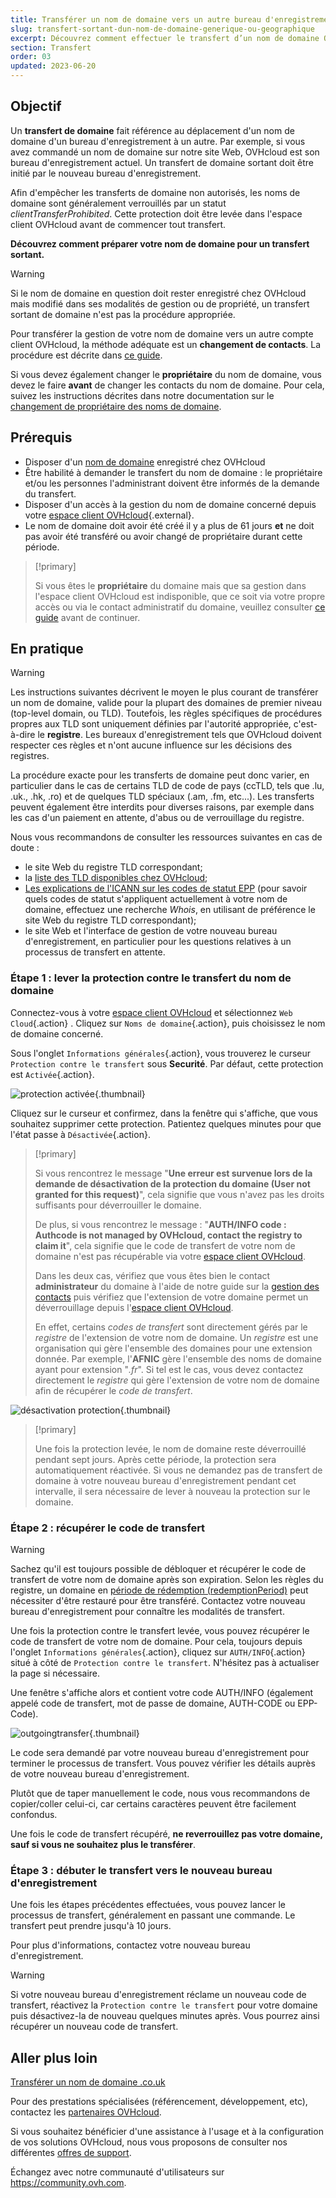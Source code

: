 ```yaml
---
title: Transférer un nom de domaine vers un autre bureau d'enregistrement
slug: transfert-sortant-dun-nom-de-domaine-generique-ou-geographique
excerpt: Découvrez comment effectuer le transfert d’un nom de domaine OVHcloud vers le bureau d'enregistrement de votre choix
section: Transfert
order: 03
updated: 2023-06-20
---
```


## Objectif

Un **transfert de domaine** fait référence au déplacement d'un nom de domaine d'un bureau d'enregistrement à un autre. Par exemple, si vous avez commandé un nom de domaine sur notre site Web, OVHcloud est son bureau d'enregistrement actuel. Un transfert de domaine sortant doit être initié par le nouveau bureau d'enregistrement.

Afin d'empêcher les transferts de domaine non autorisés, les noms de domaine sont généralement verrouillés par un statut *clientTransferProhibited*. Cette protection doit être levée dans l'espace client OVHcloud avant de commencer tout transfert.

**Découvrez comment préparer votre nom de domaine pour un transfert sortant.**

> [!warning]
>
> Si le nom de domaine en question doit rester enregistré chez OVHcloud mais modifié dans ses modalités de gestion ou de propriété, un transfert sortant de domaine n'est pas la procédure appropriée.
>
> Pour transférer la gestion de votre nom de domaine vers un autre compte client OVHcloud, la méthode adéquate est un **changement de contacts**. La procédure est décrite dans [ce guide](/pages/account/customer/managing_contacts).
>
> Si vous devez également changer le **propriétaire** du nom de domaine, vous devez le faire **avant** de changer les contacts du nom de domaine. Pour cela, suivez les instructions décrites dans notre documentation sur le [changement de propriétaire des noms de domaine](/pages/web/domains/trade_domain).
>

## Prérequis

- Disposer d'un [nom de domaine](https://www.ovhcloud.com/fr/domains/) enregistré chez OVHcloud
- Être habilité à demander le transfert du nom de domaine : le propriétaire et/ou les personnes l'administrant doivent être informés de la demande du transfert.
- Disposer d'un accès à la gestion du nom de domaine concerné depuis votre [espace client OVHcloud](https://www.ovh.com/auth/?action=gotomanager&from=https://www.ovh.com/fr/&ovhSubsidiary=fr){.external}.
- Le nom de domaine doit avoir été créé il y a plus de 61 jours **et** ne doit pas avoir été transféré ou avoir changé de propriétaire durant cette période.

> [!primary]
>
> Si vous êtes le **propriétaire** du domaine mais que sa gestion dans l'espace client OVHcloud est indisponible, que ce soit via votre propre accès ou via le contact administratif du domaine, veuillez consulter [ce guide](/pages/account/customer/managing_contacts) avant de continuer.
>

## En pratique

> [!warning]
>
> Les instructions suivantes décrivent le moyen le plus courant de transférer un nom de domaine, valide pour la plupart des domaines de premier niveau (top-level domain, ou TLD). Toutefois, les règles spécifiques de procédures propres aux TLD sont uniquement définies par l'autorité appropriée, c'est-à-dire le **registre**. Les bureaux d'enregistrement tels que OVHcloud doivent respecter ces règles et n'ont aucune influence sur les décisions des registres.
>
> La procédure exacte pour les transferts de domaine peut donc varier, en particulier dans le cas de certains TLD de code de pays (ccTLD, tels que .lu, .uk., .hk, .ro) et de quelques TLD spéciaux (.am, .fm, etc...). Les transferts peuvent également être interdits pour diverses raisons, par exemple dans les cas d'un paiement en attente, d'abus ou de verrouillage du registre.
>
> Nous vous recommandons de consulter les ressources suivantes en cas de doute :
>
> - le site Web du registre TLD correspondant;
> - la [liste des TLD disponibles chez OVHcloud](https://www.ovhcloud.com/fr/domains/tld/);
> - [Les explications de l'ICANN sur les codes de statut EPP](https://www.icann.org/resources/pages/epp-status-codes-2014-06-16-en) (pour savoir quels codes de statut s'appliquent actuellement à votre nom de domaine, effectuez une recherche *Whois*, en utilisant de préférence le site Web du registre TLD correspondant);
> - le site Web et l'interface de gestion de votre nouveau bureau d'enregistrement, en particulier pour les questions relatives à un processus de transfert en attente.
>

### Étape 1 : lever la protection contre le transfert du nom de domaine

Connectez-vous à votre [espace client OVHcloud](https://www.ovh.com/auth/?action=gotomanager&from=https://www.ovh.com/fr/&ovhSubsidiary=fr) et sélectionnez `Web Cloud`{.action} . Cliquez sur `Noms de domaine`{.action}, puis choisissez le nom de domaine concerné.

Sous l'onglet `Informations générales`{.action}, vous trouverez le curseur `Protection contre le transfert` sous **Securité**. Par défaut, cette protection est `Activée`{.action}.

![protection activée](images/outgoing-transfer-step1.png){.thumbnail}

Cliquez sur le curseur et confirmez, dans la fenêtre qui s'affiche, que vous souhaitez supprimer cette protection. Patientez quelques minutes pour que l'état passe à `Désactivée`{.action}.

> [!primary]
>
> Si vous rencontrez le message "**Une erreur est survenue lors de la demande de désactivation de la protection du domaine (User not granted for this request)**", cela signifie que vous n'avez pas les droits suffisants pour déverrouiller le domaine. 
>
> De plus, si vous rencontrez le message : "**AUTH/INFO code : Authcode is not managed by OVHcloud, contact the registry to claim it**", cela signifie que le code de transfert de votre nom de domaine n'est pas récupérable via votre [espace client OVHcloud](https://www.ovh.com/auth/?action=gotomanager&from=https://www.ovh.com/fr/&ovhSubsidiary=fr).  
> 
> Dans les deux cas, vérifiez que vous êtes bien le contact **administrateur** du domaine à l'aide de notre guide sur la [gestion des contacts](/pages/account/customer/managing_contacts) puis vérifiez que l'extension de votre domaine permet un déverrouillage depuis l'[espace client OVHcloud](https://www.ovh.com/auth/?action=gotomanager&from=https://www.ovh.com/fr/&ovhSubsidiary=fr).
> 
> En effet, certains *codes de transfert* sont directement gérés par le *registre* de l'extension de votre nom de domaine. Un *registre* est une organisation qui gère l'ensemble des domaines pour une extension donnée. Par exemple, l'**AFNIC** gère l'ensemble des noms de domaine ayant pour extension "*.fr*". Si tel est le cas, vous devez contactez directement le *registre* qui gère l'extension de votre nom de domaine afin de récupérer le *code de transfert*.
>

![désactivation protection](images/outgoing-transfer-step2.png){.thumbnail}

> [!primary]
>
> Une fois la protection levée, le nom de domaine reste déverrouillé pendant sept jours. Après cette période, la protection sera automatiquement réactivée. Si vous ne demandez pas de transfert de domaine à votre nouveau bureau d'enregistrement pendant cet intervalle, il sera nécessaire de lever à nouveau la protection sur le domaine.
>

### Étape 2 : récupérer le code de transfert

> [!warning]
>
> Sachez qu'il est toujours possible de débloquer et récupérer le code de transfert de votre nom de domaine après son expiration. Selon les règles du registre, un domaine en [période de rédemption (redemptionPeriod)](https://www.icann.org/resources/pages/epp-status-codes-2014-06-16-en) peut nécessiter d'être restauré pour être transféré. Contactez votre nouveau bureau d'enregistrement pour connaître les modalités de transfert.
>

Une fois la protection contre le transfert levée, vous pouvez récupérer le code de transfert de votre nom de domaine. Pour cela, toujours depuis l'onglet `Informations générales`{.action}, cliquez sur `AUTH/INFO`{.action} situé à côté de `Protection contre le transfert`. N'hésitez pas à actualiser la page si nécessaire.

Une fenêtre s'affiche alors et contient votre code AUTH/INFO (également appelé code de transfert, mot de passe de domaine, AUTH-CODE ou EPP-Code).

![outgoingtransfer](images/outgoing-transfer-step3.png){.thumbnail}

Le code sera demandé par votre nouveau bureau d'enregistrement pour terminer le processus de transfert. Vous pouvez vérifier les détails auprès de votre nouveau bureau d'enregistrement.

Plutôt que de taper manuellement le code, nous vous recommandons de copier/coller celui-ci, car certains caractères peuvent être facilement confondus.

Une fois le code de transfert récupéré, **ne reverrouillez pas votre domaine, sauf si vous ne souhaitez plus le transférer**.

### Étape 3 : débuter le transfert vers le nouveau bureau d'enregistrement

Une fois les étapes précédentes effectuées, vous pouvez lancer le processus de transfert, généralement en passant une commande. Le transfert peut prendre jusqu'à 10 jours. 

Pour plus d'informations, contactez votre nouveau bureau d'enregistrement.

> [!warning]
>
> Si votre nouveau bureau d'enregistrement réclame un nouveau code de transfert, réactivez la `Protection contre le transfert` pour votre domaine puis désactivez-la de nouveau quelques minutes après. Vous pourrez ainsi récupérer un nouveau code de transfert.
>

## Aller plus loin

[Transférer un nom de domaine .co.uk](/pages/web/domains/transfer_outgoing_couk)

Pour des prestations spécialisées (référencement, développement, etc), contactez les [partenaires OVHcloud](https://partner.ovhcloud.com/fr/directory/).

Si vous souhaitez bénéficier d'une assistance à l'usage et à la configuration de vos solutions OVHcloud, nous vous proposons de consulter nos différentes [offres de support](https://www.ovhcloud.com/fr/support-levels/).

Échangez avec notre communauté d'utilisateurs sur <https://community.ovh.com>.

